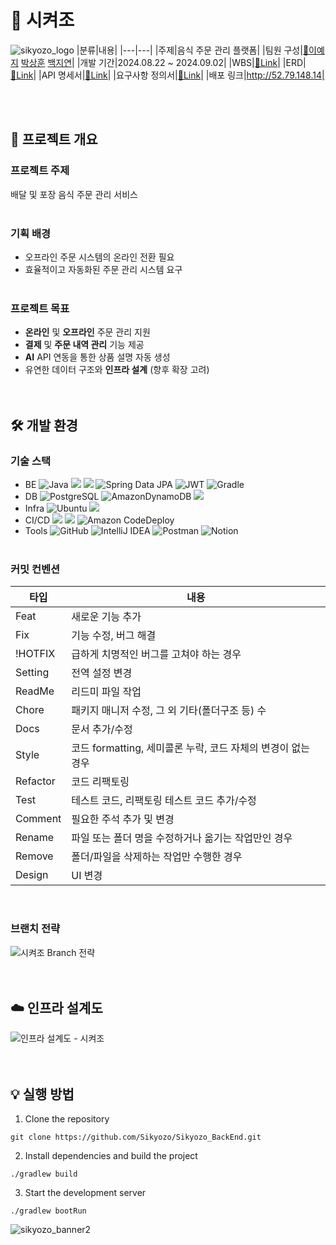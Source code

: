 # 🍕 시켜조
![sikyozo_logo](https://github.com/user-attachments/assets/b111229d-f52a-458c-a65d-cc664766a022)
|분류|내용|
|---|---|
|주제|음식 주문 관리 플랫폼|
|팀원 구성|[👑이예지](https://github.com/yezyaa) [박상훈](https://github.com/shoon95) [백지연](https://github.com/rkoji)|
|개발 기간|2024.08.22 ~ 2024.09.02|
|WBS|[🔗Link](https://docs.google.com/spreadsheets/d/1B9-eKaWyVDEPraQsME3KE7rSMOYMzEIn4etAmwvgphE/edit?gid=2095547522#gid=2095547522)|
|ERD|[🔗Link](https://www.erdcloud.com/d/wycyHNPkKMdWkbdnd)|
|API 명세서|[🔗Link](https://bevel-seashore-dd5.notion.site/API-fff7cd0526aa8055b372f54c92933d0c)|
|요구사항 정의서|[🔗Link](https://docs.google.com/spreadsheets/d/1B9-eKaWyVDEPraQsME3KE7rSMOYMzEIn4etAmwvgphE/edit?gid=0#gid=0)|
|배포 링크|http://52.79.148.14|

<br/><br/>

## **🎯 프로젝트 개요**
### **프로젝트 주제**
배달 및 포장 음식 주문 관리 서비스<br/><br/>

### **기획 배경**
- 오프라인 주문 시스템의 온라인 전환 필요
- 효율적이고 자동화된 주문 관리 시스템 요구
<br/><br/>

### **프로젝트 목표**
- **온라인** 및 **오프라인** 주문 관리 지원
- **결제** 및 **주문 내역 관리** 기능 제공
- **AI** API 연동을 통한 상품 설명 자동 생성
- 유연한 데이터 구조와 **인프라 설계** (향후 확장 고려)<br/><br/><br/>

## **🛠️ 개발 환경**
### 기술 스택
- BE ![Java](https://img.shields.io/badge/Java17-%23ED8B00.svg?style=square&logo=openjdk&logoColor=white) <img src="https://img.shields.io/badge/Spring%20Boot-6DB33F?style=square&logo=springboot&logoColor=white"> <img src="https://img.shields.io/badge/Spring Security-6DB33F?style=square&logo=Spring Security&logoColor=white"> ![Spring Data JPA](https://img.shields.io/badge/Spring%20Data%20JPA-6DB33F?style=square&logo=Spring&logoColor=white) ![JWT](https://img.shields.io/badge/JWT-black?style=square&logo=JSON%20web%20tokens) ![Gradle](https://img.shields.io/badge/Gradle-02303A.svg?style=square&logo=Gradle&logoColor=white)
- DB ![PostgreSQL](https://img.shields.io/badge/PostgreSQL-4169E1.svg?style=square&logo=PostgreSQL&logoColor=white)
 ![AmazonDynamoDB](https://img.shields.io/badge/Amazon%20RDS-527FFF?style=square&logo=AmazonRDS&logoColor=white) <img src="https://img.shields.io/badge/Redis-DC382D?style=square&logo=Redis&logoColor=white">
- Infra ![Ubuntu](https://img.shields.io/badge/Ubuntu-E95420?style=square&logo=ubuntu&logoColor=white) <img src="https://img.shields.io/badge/Amazon%20EC2-FF9900?style=square&logo=Amazon%20EC2&logoColor=white">
- CI/CD <img src="https://img.shields.io/badge/GitHub Actions-2088FF?style=square&logo=GitHub Actions&logoColor=white"> <img src="https://img.shields.io/badge/Docker-%230db7ed.svg?style=square&logo=docker&logoColor=white"> ![Amazon CodeDeploy](https://img.shields.io/badge/Amazon%20CodeDeploy-6BBE47.svg?style=square&logo=Amazon%20AWS&logoColor=white)
- Tools ![GitHub](https://img.shields.io/badge/Github-%23121011.svg?style=square&logo=github&logoColor=white) ![IntelliJ IDEA](https://img.shields.io/badge/IntelliJ%20IDEA-000000.svg?style=square&logo=intellij-idea&logoColor=white) ![Postman](https://img.shields.io/badge/Postman-FF6C37?style=square&logo=postman&logoColor=white) ![Notion](https://img.shields.io/badge/Notion-%23000000.svg?style=square&logo=notion&logoColor=white)<br/><br/>

### **커밋 컨벤션**
|타입|내용|
|---|---|
|Feat|새로운 기능 추가|
|Fix|기능 수정, 버그 해결|
|!HOTFIX|급하게 치명적인 버그를 고쳐야 하는 경우|
|Setting|전역 설정 변경|
|ReadMe|리드미 파일 작업|
|Chore|패키지 매니저 수정, 그 외 기타(폴더구조 등) 수|
|Docs|문서 추가/수정|
|Style|코드 formatting, 세미콜론 누락, 코드 자체의 변경이 없는 경우|
|Refactor|코드 리팩토링|
|Test|테스트 코드, 리팩토링 테스트 코드 추가/수정|
|Comment|필요한 주석 추가 및 변경|
|Rename|파일 또는 폴더 명을 수정하거나 옮기는 작업만인 경우|
|Remove|폴더/파일을 삭제하는 작업만 수행한 경우|
|Design|UI 변경|
<br/>

### **브랜치 전략**
![시켜조 Branch 전략](https://github.com/user-attachments/assets/16915582-437f-4228-8dd2-b28b03251f60)<br/><br/><br/>

## **☁️ 인프라 설계도**
![인프라 설계도 - 시켜조](https://github.com/user-attachments/assets/2cc7d6c0-4b4e-4e75-be4a-39864e9fa789)<br/><br/><br/>

## **💡 실행 방법**
1. Clone the repository
```
git clone https://github.com/Sikyozo/Sikyozo_BackEnd.git
```
2. Install dependencies and build the project
```
./gradlew build
```
3. Start the development server
```
./gradlew bootRun
```
![sikyozo_banner2](https://github.com/user-attachments/assets/00dd1577-5536-44f0-98a5-2d0fcbcd727a)
